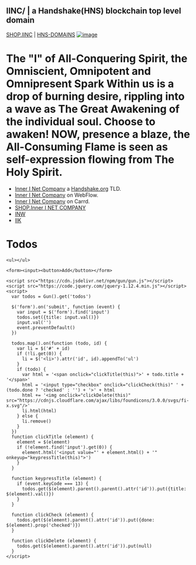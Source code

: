 ## IINC/ | a Handshake(HNS) blockchain top level domain
[SHOP.IINC](http://shop.iinc.hns.to/) | [HNS-DOMAINS](http://home.hns-domains.hns.to/)
[![image](https://user-images.githubusercontent.com/37987346/103435699-6be72500-4be0-11eb-8264-7dcb24c14987.png)](http://shapereality.innerinetcompany.hns.to/)



# The "I" of All-Conquering Spirit, the Omniscient, Omnipotent and Omnipresent Spark Within us is a drop of burning desire, rippling into a wave as The Great Awakening of the individual soul. Choose to awaken! NOW, presence a blaze, the All-Consuming Flame is seen as self-expression flowing from The Holy Spirit.

- [Inner I Net Company](https://shapereality.innerinetcompany.hns.to/) a [Handshake.org](https://handshake.org/) TLD.
- [Inner I Net Company](https://innerinetcompany.webflow.io/) on WebFlow.
- [Inner I Net Company](https://innerinetcompany.carrd.co/) on Carrd.
- [SHOP.Inner I NET COMPANY](http://shop.innerinetcompany.hns.to/)
- [INW](http://inw.hns.to/) 
- [IIK](http://iik.hns.to/)

<html>
  <body>
    <h1>Todos</h1>

    <ul></ul>

    <form><input><button>Add</button></form>

    <script src="https://cdn.jsdelivr.net/npm/gun/gun.js"></script>
    <script src="https://code.jquery.com/jquery-1.12.4.min.js"></script>
    <script>
      var todos = Gun().get('todos')

      $('form').on('submit', function (event) {
        var input = $('form').find('input')
        todos.set({title: input.val()})
        input.val('')
        event.preventDefault()
      })

      todos.map().on(function (todo, id) {
        var li = $('#' + id)
        if (!li.get(0)) {
          li = $('<li>').attr('id', id).appendTo('ul')
        }
        if (todo) {
          var html = '<span onclick="clickTitle(this)">' + todo.title + '</span>'
          html = '<input type="checkbox" onclick="clickCheck(this)" ' + (todo.done ? 'checked' : '') + '>' + html
          html += '<img onclick="clickDelete(this)" src="https://cdnjs.cloudflare.com/ajax/libs/foundicons/3.0.0/svgs/fi-x.svg"/>'
          li.html(html)
        } else {
          li.remove()
        }
      })
      function clickTitle (element) {
        element = $(element)
        if (!element.find('input').get(0)) {
          element.html('<input value="' + element.html() + '" onkeyup="keypressTitle(this)">')
        }
      }

      function keypressTitle (element) {
        if (event.keyCode === 13) {
          todos.get($(element).parent().parent().attr('id')).put({title: $(element).val()})
        }
      }
      
      function clickCheck (element) {
        todos.get($(element).parent().attr('id')).put({done: $(element).prop('checked')})
      }

      function clickDelete (element) {
        todos.get($(element).parent().attr('id')).put(null)
      }
    </script>
     
